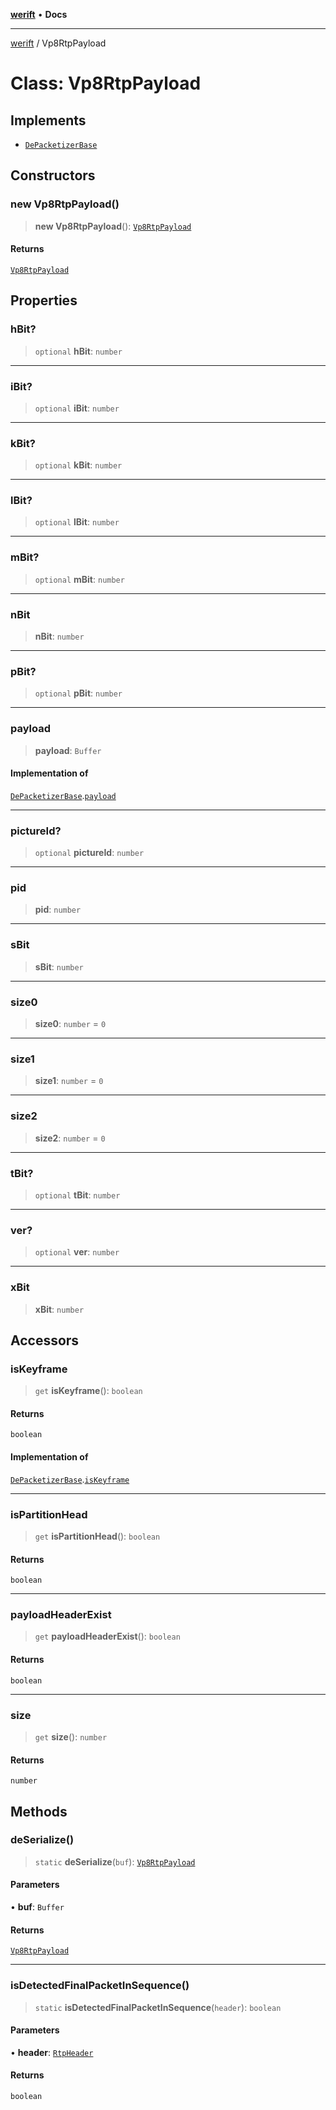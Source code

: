 [**werift**](../README.md) • **Docs**

***

[werift](../globals.md) / Vp8RtpPayload

# Class: Vp8RtpPayload

## Implements

- [`DePacketizerBase`](DePacketizerBase.md)

## Constructors

### new Vp8RtpPayload()

> **new Vp8RtpPayload**(): [`Vp8RtpPayload`](Vp8RtpPayload.md)

#### Returns

[`Vp8RtpPayload`](Vp8RtpPayload.md)

## Properties

### hBit?

> `optional` **hBit**: `number`

***

### iBit?

> `optional` **iBit**: `number`

***

### kBit?

> `optional` **kBit**: `number`

***

### lBit?

> `optional` **lBit**: `number`

***

### mBit?

> `optional` **mBit**: `number`

***

### nBit

> **nBit**: `number`

***

### pBit?

> `optional` **pBit**: `number`

***

### payload

> **payload**: `Buffer`

#### Implementation of

[`DePacketizerBase`](DePacketizerBase.md).[`payload`](DePacketizerBase.md#payload)

***

### pictureId?

> `optional` **pictureId**: `number`

***

### pid

> **pid**: `number`

***

### sBit

> **sBit**: `number`

***

### size0

> **size0**: `number` = `0`

***

### size1

> **size1**: `number` = `0`

***

### size2

> **size2**: `number` = `0`

***

### tBit?

> `optional` **tBit**: `number`

***

### ver?

> `optional` **ver**: `number`

***

### xBit

> **xBit**: `number`

## Accessors

### isKeyframe

> `get` **isKeyframe**(): `boolean`

#### Returns

`boolean`

#### Implementation of

[`DePacketizerBase`](DePacketizerBase.md).[`isKeyframe`](DePacketizerBase.md#iskeyframe)

***

### isPartitionHead

> `get` **isPartitionHead**(): `boolean`

#### Returns

`boolean`

***

### payloadHeaderExist

> `get` **payloadHeaderExist**(): `boolean`

#### Returns

`boolean`

***

### size

> `get` **size**(): `number`

#### Returns

`number`

## Methods

### deSerialize()

> `static` **deSerialize**(`buf`): [`Vp8RtpPayload`](Vp8RtpPayload.md)

#### Parameters

• **buf**: `Buffer`

#### Returns

[`Vp8RtpPayload`](Vp8RtpPayload.md)

***

### isDetectedFinalPacketInSequence()

> `static` **isDetectedFinalPacketInSequence**(`header`): `boolean`

#### Parameters

• **header**: [`RtpHeader`](RtpHeader.md)

#### Returns

`boolean`
